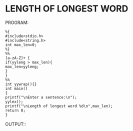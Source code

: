 # LENGTH OF LONGEST WORD

PROGRAM:

    %{
    #include<stdio.h>
    #include<string.h>
    int max_len=0;
    %}
    %%
    [a-zA-Z]+ {
    if(yyleng > max_len){
    max_len=yyleng;
    }
    }
    %%
    int yywrap(){}
    int main()
    {
    printf("\nEnter a sentence:\n");
    yylex();
    printf("\nLength of longest word %d\n",max_len);
    return 0;
    }

OUTPUT::
